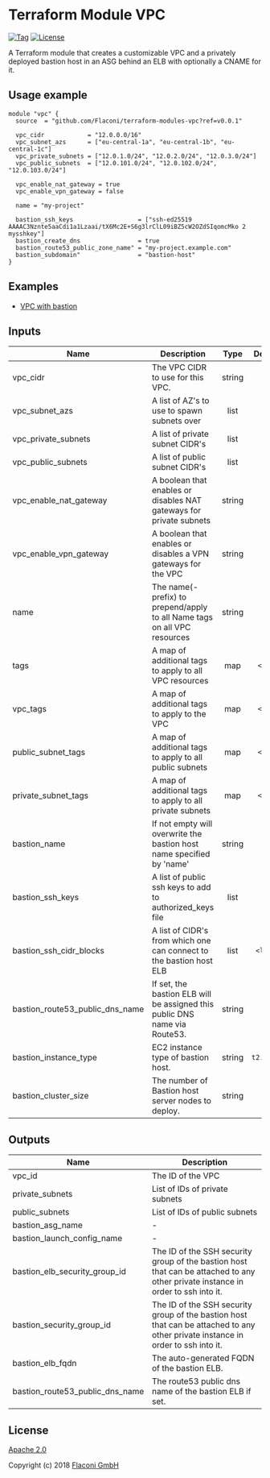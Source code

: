 # Terraform Module VPC

[![Tag](https://img.shields.io/github/tag/Flaconi/terraform-aws-vpc.svg)](https://github.com/Flaconi/terraform-aws-vpc/releases)
[![License](https://img.shields.io/badge/license-Apache--2.0-blue.svg)](https://opensource.org/licenses/Apache-2.0)

A Terraform module that creates a customizable VPC and a privately deployed bastion host in an ASG
behind an ELB with optionally a CNAME for it.

## Usage example

```hcl
module "vpc" {
  source  = "github.com/Flaconi/terraform-modules-vpc?ref=v0.0.1"

  vpc_cidr            = "12.0.0.0/16"
  vpc_subnet_azs      = ["eu-central-1a", "eu-central-1b", "eu-central-1c"]
  vpc_private_subnets = ["12.0.1.0/24", "12.0.2.0/24", "12.0.3.0/24"]
  vpc_public_subnets  = ["12.0.101.0/24", "12.0.102.0/24", "12.0.103.0/24"]

  vpc_enable_nat_gateway = true
  vpc_enable_vpn_gateway = false

  name = "my-project"

  bastion_ssh_keys                  = ["ssh-ed25519 AAAAC3Nznte5aaCdi1a1Lzaai/tX6Mc2E+S6g3lrClL09iBZ5cW2OZdSIqomcMko 2 mysshkey"]
  bastion_create_dns                = true
  bastion_route53_public_zone_name" = "my-project.example.com"
  bastion_subdomain"                = "bastion-host"
}
```

## Examples

* [VPC with bastion](examples/vpc-with-bastion/)

## Inputs

| Name | Description | Type | Default | Required |
|------|-------------|:----:|:-----:|:-----:|
| vpc_cidr | The VPC CIDR to use for this VPC. | string | - | yes |
| vpc_subnet_azs | A list of AZ's to use to spawn subnets over | list | - | yes |
| vpc_private_subnets | A list of private subnet CIDR's | list | - | yes |
| vpc_public_subnets | A list of public subnet CIDR's | list | - | yes |
| vpc_enable_nat_gateway | A boolean that enables or disables NAT gateways for private subnets | string | - | yes |
| vpc_enable_vpn_gateway | A boolean that enables or disables a VPN gateways for the VPC | string | - | yes |
| name | The name(-prefix) to prepend/apply to all Name tags on all VPC resources | string | - | yes |
| tags | A map of additional tags to apply to all VPC resources | map | `<map>` | no |
| vpc_tags | A map of additional tags to apply to the VPC | map | `<map>` | no |
| public_subnet_tags | A map of additional tags to apply to all public subnets | map | `<map>` | no |
| private_subnet_tags | A map of additional tags to apply to all private subnets | map | `<map>` | no |
| bastion_name | If not empty will overwrite the bastion host name specified by 'name' | string | `` | no |
| bastion_ssh_keys | A list of public ssh keys to add to authorized_keys file | list | - | yes |
| bastion_ssh_cidr_blocks | A list of CIDR's from which one can connect to the bastion host ELB | list | `<list>` | no |
| bastion_route53_public_dns_name | If set, the bastion ELB will be assigned this public DNS name via Route53. | string | `` | no |
| bastion_instance_type | EC2 instance type of bastion host. | string | `t2.micro` | no |
| bastion_cluster_size | The number of Bastion host server nodes to deploy. | string | `1` | no |

## Outputs

| Name | Description |
|------|-------------|
| vpc_id | The ID of the VPC |
| private_subnets | List of IDs of private subnets |
| public_subnets | List of IDs of public subnets |
| bastion_asg_name | - |
| bastion_launch_config_name | - |
| bastion_elb_security_group_id | The ID of the SSH security group of the bastion host that can be attached to any other private instance in order to ssh into it. |
| bastion_security_group_id | The ID of the SSH security group of the bastion host that can be attached to any other private instance in order to ssh into it. |
| bastion_elb_fqdn | The auto-generated FQDN of the bastion ELB. |
| bastion_route53_public_dns_name | The route53 public dns name of the bastion ELB if set. |

## License

[Apache 2.0](LICENSE)

Copyright (c) 2018 [Flaconi GmbH](https://github.com/Flaconi)
